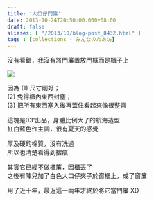 ```yaml
---
title: '大口仔門簾'
date: 2013-10-24T20:50:00.000+08:00
draft: false
aliases: [ "/2013/10/blog-post_8432.html" ]
tags : [collections - みんなのたあ坊]
---
```


沒有看錯，我沒有將門簾置放門框而是櫃子上  

[![](https://1.bp.blogspot.com/-4W6eFmwuP_Q/XCRUAGfNtEI/AAAAAAAACDQ/0y-gGs0MfYAKVT7n6xz2VHkU_FmvN0TmQCLcBGAs/s640/6.jpg)](https://1.bp.blogspot.com/-4W6eFmwuP_Q/XCRUAGfNtEI/AAAAAAAACDQ/0y-gGs0MfYAKVT7n6xz2VHkU_FmvN0TmQCLcBGAs/s1600/6.jpg)

因為 (1) 尺寸剛好；  
(2) 免得櫃內東西封塵；  
(3) 把所有東西塞入後再蓋住看起來像很整齊    
  
這塊是03'出品，身體比例大了的航海造型   
紅白藍色作主調，很有夏天的感覺  
  
厚及硬的棉質，沒有洗過  
所以也清楚看得到摺痕  
  
其實它已經不做櫃簾，因櫃丟了  
之後有陣兒加了白色大口仔夾子於窗框上，成了窗簾   
  
用了近十年，最近這一兩年才終於將它當門簾 XD